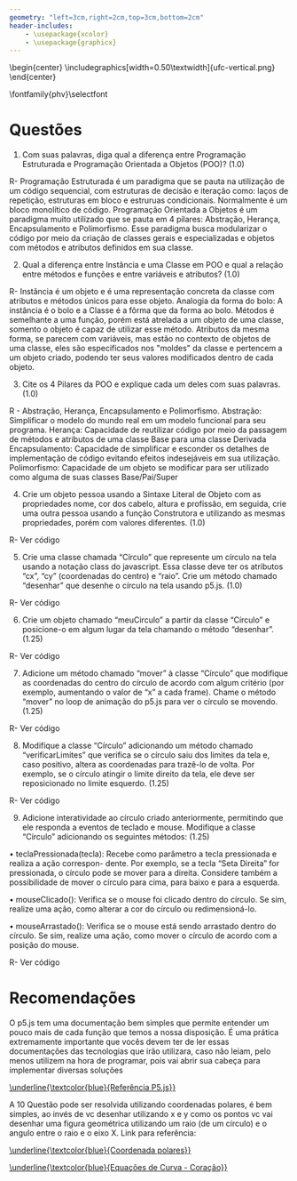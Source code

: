 ```yaml
---
geometry: "left=3cm,right=2cm,top=3cm,bottom=2cm"
header-includes:
    - \usepackage{xcolor}
    - \usepackage{graphicx}
---
```


\begin{center}
\includegraphics[width=0.50\textwidth]{ufc-vertical.png}
\end{center}


\fontfamily{phv}\selectfont
# Questões

1) Com suas palavras, diga qual a diferença entre Programação Estruturada e Programação Orientada
a Objetos (POO)? (1.0)

R- Programação Estruturada é um paradigma que se pauta na utilização de um
código sequencial, com estruturas de decisão e iteração como: laços de repetição,
estruturas em bloco e estruruas condicionais. Normalmente é um bloco monolítico
de código.
Programação Orientada a Objetos é um paradigma muito utilizado que se pauta em 4
pilares: Abstração, Herança, Encapsulamento e Polimorfismo. Esse paradigma busca
modularizar o código por meio da criação de classes gerais e especializadas e
objetos com métodos e atributos definidos em sua classe.

2) Qual a diferença entre Instância e uma Classe em POO e qual a relação entre métodos e funções e
entre variáveis e atributos? (1.0)

R- Instância é um objeto e é uma representação concreta da classe com atributos e
métodos únicos para esse objeto. Analogia da forma do bolo: A instância é o bolo
e a Classe é a fôrma que da forma ao bolo. Métodos é semelhante a uma função,
porém está atrelada a um objeto de uma classe, somento o objeto é capaz de
utilizar esse método. Atributos da mesma forma, se parecem com variáveis, mas
estão no contexto de objetos de uma classe, eles são especificados nos "moldes"
da classe e pertencem a um objeto criado, podendo ter seus valores modificados
dentro de cada objeto.

3) Cite os 4 Pilares da POO e explique cada um deles com suas palavras. (1.0)

R - Abstração, Herança, Encapsulamento e Polimorfismo.
Abstração: Simplificar o modelo do mundo real em um modelo funcional para seu
programa.
Herança: Capacidade de reutilizar código por meio da passagem de métodos e
atributos de uma classe Base para uma classe Derivada
Encapsulamento: Capacidade de simplificar e esconder os detalhes de implementação
de código evitando efeitos indesejáveis em sua utilização.
Polimorfismo: Capacidade de um objeto se modificar para ser utilizado como
alguma de suas classes Base/Pai/Super

4) Crie um objeto pessoa usando a Sintaxe Literal de Objeto com as propriedades nome, cor dos cabelo,
altura e profissão, em seguida, crie uma outra pessoa usando a função Construtora e utilizando as
mesmas propriedades, porém com valores diferentes. (1.0)

R- Ver código

5) Crie uma classe chamada “Círculo” que represente um círculo na tela usando a notação class do
javascript. Essa classe deve ter os atributos “cx”, “cy” (coordenadas do centro) e “raio”. Crie um
método chamado “desenhar” que desenhe o círculo na tela usando p5.js. (1.0)

R- Ver código

6) Crie um objeto chamado “meuCirculo” a partir da classe “Círculo” e posicione-o em algum lugar da
tela chamando o método “desenhar”. (1.25)

R- Ver código

7) Adicione um método chamado “mover” à classe “Círculo” que modifique as coordenadas do centro do
círculo de acordo com algum critério (por exemplo, aumentando o valor de “x” a cada frame). Chame
o método “mover” no loop de animação do p5.js para ver o círculo se movendo. (1.25)

R- Ver código

8) Modifique a classe “Círculo” adicionando um método chamado “verificarLimites” que verifica se o
círculo saiu dos limites da tela e, caso positivo, altera as coordenadas para trazê-lo de volta. Por
exemplo, se o círculo atingir o limite direito da tela, ele deve ser reposicionado no limite esquerdo.
(1.25)

R- Ver código

9) Adicione interatividade ao círculo criado anteriormente, permitindo que ele responda a eventos de
teclado e mouse. Modifique a classe “Círculo” adicionando os seguintes métodos: (1.25)

• teclaPressionada(tecla): Recebe como parâmetro a tecla pressionada e realiza a ação correspon-
dente. Por exemplo, se a tecla “Seta Direita” for pressionada, o círculo pode se mover para a direita.
Considere também a possibilidade de mover o círculo para cima, para baixo e para a esquerda.

• mouseClicado(): Verifica se o mouse foi clicado dentro do círculo. Se sim, realize uma ação, como
alterar a cor do círculo ou redimensioná-lo.

• mouseArrastado(): Verifica se o mouse está sendo arrastado dentro do círculo. Se sim, realize uma
ação, como mover o círculo de acordo com a posição do mouse.

R- Ver código

# Recomendações

O p5.js tem uma documentação bem simples que permite entender um pouco mais de
cada função que temos a nossa disposição. É uma prática extremamente importante
que vocês devem ter de ler essas documentações das tecnologias que irão
utilizara, caso não leiam, pelo menos utilizem na hora de programar, pois vai
abrir sua cabeça para implementar diversas soluções

[ \underline{\textcolor{blue}{Referência P5.js}} ](https://p5js.org/reference/)

A 10 Questão pode ser resolvida utilizando coordenadas polares, é bem simples, ao
invés de vc desenhar utilizando x e y como os pontos vc vai desenhar uma figura
geométrica utilizando um raio (de um círculo) e o angulo entre o raio e o eixo
X. Link para referência:

[\underline{\textcolor{blue}{Coordenada polares}}](https://pt.khanacademy.org/computing/computer-programming/programming-natural-simulations/programming-angular-movement/a/polar-coordinates)

[\underline{\textcolor{blue}{Equações de Curva - Coração}}](https://mathworld.wolfram.com/HeartCurve.html)
